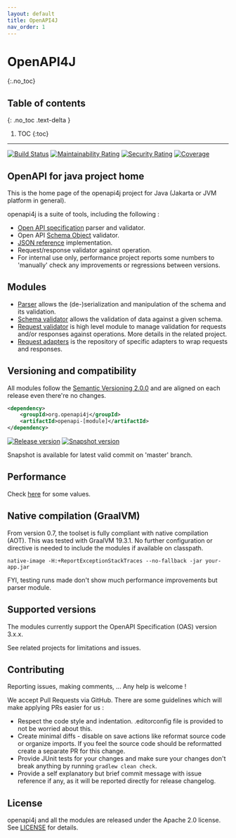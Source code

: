 ```yaml
---
layout: default
title: OpenAPI4J
nav_order: 1
---
```


# OpenAPI4J
{:.no_toc}

## Table of contents
{: .no_toc .text-delta }

1. TOC
{:toc}

---

[![Build Status](https://travis-ci.org/openapi4j/openapi4j.svg?branch=master)](https://travis-ci.org/openapi4j/openapi4j)
[![Maintainability Rating](https://sonarcloud.io/api/project_badges/measure?project=org.openapi4j%3Aopenapi4j&metric=sqale_rating)](https://sonarcloud.io/dashboard?id=org.openapi4j%3Aopenapi4j)
[![Security Rating](https://sonarcloud.io/api/project_badges/measure?project=org.openapi4j%3Aopenapi4j&metric=security_rating)](https://sonarcloud.io/dashboard?id=org.openapi4j%3Aopenapi4j)
[![Coverage](https://sonarcloud.io/api/project_badges/measure?project=org.openapi4j%3Aopenapi4j&metric=coverage)](https://sonarcloud.io/dashboard?id=org.openapi4j%3Aopenapi4j)

## OpenAPI for java project home

This is the home page of the openapi4j project for Java (Jakarta or JVM platform in general).

openapi4j is a suite of tools, including the following :
* [Open API specification](https://github.com/OAI/OpenAPI-Specification/blob/master/versions/3.0.3.md) parser and validator.
* Open API [Schema Object](https://github.com/OAI/OpenAPI-Specification/blob/master/versions/3.0.3.md#schemaObject) validator.
* [JSON reference](https://tools.ietf.org/html/draft-pbryan-zyp-json-ref-03) implementation.
* Request/response validator against operation.
* For internal use only, performance project reports some numbers to 'manually' check any improvements or regressions between versions.

## Modules

* [Parser](parser.md) allows the (de-)serialization and manipulation of the schema and its validation.
* [Schema validator](schema-validator.md) allows the validation of data against a given schema.
* [Request validator](operation-validator.md) is high level module to manage validation for requests and/or responses against operations. More details in the related project.
* [Request adapters](operation-validator-adapters) is the repository of specific adapters to wrap requests and responses.

## Versioning and compatibility

All modules follow the [Semantic Versioning 2.0.0](https://semver.org) and are aligned on each release even there're no changes.

```xml
<dependency>
    <groupId>org.openapi4j</groupId>
    <artifactId>openapi-[module]</artifactId>
</dependency>
```

[![Release version](https://img.shields.io/nexus/r/org.openapi4j/openapi-operation-validator?style=for-the-badge&color=blue&label=Release&server=https%3A%2F%2Foss.sonatype.org)](https://search.maven.org/search?q=g:org.openapi4j)
[![Snapshot version](https://img.shields.io/nexus/s/org.openapi4j/openapi-operation-validator?style=for-the-badge&color=blue&label=Snapshot&server=https%3A%2F%2Foss.sonatype.org)](https://oss.sonatype.org/content/repositories/snapshots/org/openapi4j/)

Snapshot is available for latest valid commit on 'master' branch.

## Performance

Check [here](perf-values.md) for some values.

## Native compilation (GraalVM)

From version 0.7, the toolset is fully compliant with native compilation (AOT).
This was tested with GraalVM 19.3.1.
No further configuration or directive is needed to include the modules if available on classpath.

```shell script
native-image -H:+ReportExceptionStackTraces --no-fallback -jar your-app.jar
```

FYI, testing runs made don't show much performance improvements but parser module.

## Supported versions

The modules currently support the OpenAPI Specification (OAS) version 3.x.x.

See related projects for limitations and issues.

## Contributing

Reporting issues, making comments, ... Any help is welcome !

We accept Pull Requests via GitHub. There are some guidelines which will make applying PRs easier for us :

* Respect the code style and indentation. .editorconfig file is provided to not be worried about this.
* Create minimal diffs - disable on save actions like reformat source code or organize imports. If you feel the source code should be reformatted create a separate PR for this change.
* Provide JUnit tests for your changes and make sure your changes don't break anything by running `gradlew clean check`.
* Provide a self explanatory but brief commit message with issue reference if any, as it will be reported directly for release changelog.

## License

openapi4j and all the modules are released under the Apache 2.0 license. See [LICENSE](LICENSE.md) for details.
